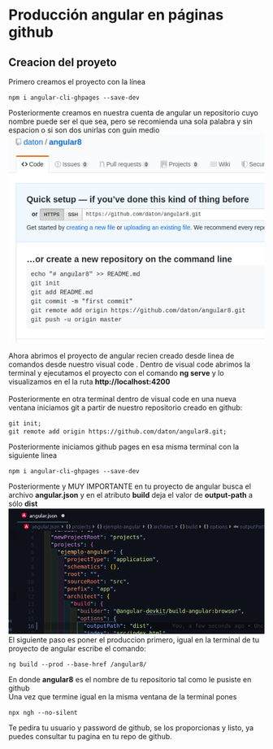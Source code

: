 # Producción angular en páginas github

## Creacion del proyeto
Primero creamos el proyecto con la línea
```
npm i angular-cli-ghpages --save-dev
```

Posteriormente creamos en nuestra cuenta de angular  un repositorio cuyo nombre puede ser
 el que sea, pero se recomienda una sola palabra y sin espacion o 
 si son dos unirlas con guin medio
 ![](.README_images/4eb4109c.png)
 
 Ahora abrimos el proyecto de angular recien creado desde linea de comandos desde nuestro
 visual code . Dentro de visual code abrimos la terminal  y ejecutamos el proyecto
 con el comando **ng serve**  y lo visualizamos en el la ruta **http://localhost:4200** 
<br><br>
Posteriormente en otra terminal dentro de visual code  en una nueva ventana
 iniciamos git a partir de nuestro repositorio creado en github:
 ```
 git init;
 git remote add origin https://github.com/daton/angular8.git;
 ```
 Posteriormente iniciamos github pages en esa misma terminal con la
 siguiente linea
 ```
 npm i angular-cli-ghpages --save-dev
 ```

Posteriormente y MUY IMPORTANTE en tu proyecto de angular  busca
 el archivo **angular.json** y en el atributo **build** deja el valor de 
 **output-path** a sólo **dist**
 ![](.README_images/683461f4.png)
 El siguiente paso es poner el produccion primero, igual en la terminal de tu proyecto de angular
  escribe el comando:
  ```
 ng build --prod --base-href /angular8/
```

En donde **angular8** es el nombre de tu repositorio tal como le pusiste en github
<br>
Una vez que termine igual en la misma ventana de la terminal pones
```
npx ngh --no-silent
```
Te pedira tu usuario y password de github, se los proporcionas y listo,
ya puedes consultar tu pagina en tu repo de github.
